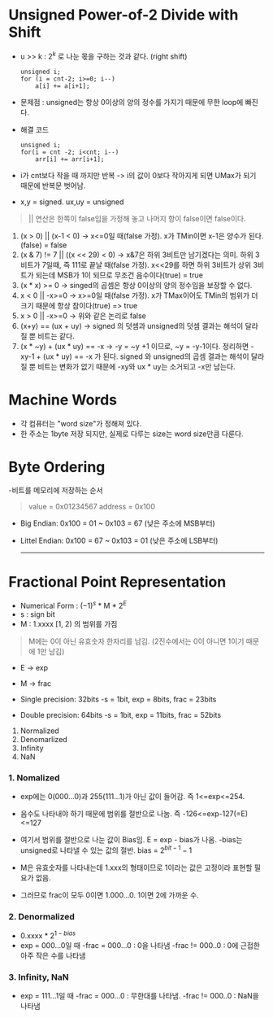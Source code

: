 # Unsigned Power-of-2 Divide with Shift
-  u >> k : $2^k$ 로 나눈 몫을 구하는 것과 같다. (right shift)


    ```
    unsigned i;
    for (i = cnt-2; i>=0; i--)
	    a[i] += a[i+1];
    ```
- 문제점 : unsigned는 항상 0이상의 양의 정수를 가지기 때문에 무한 loop에 빠진다.

- 해결 코드
    ```
    unsigned i;
    for(i = cnt -2; i<cnt; i--)
		arr[i] += arr[i+1];
    ```
- i가 cnt보다 작을 때 까지만 반복 -> i의 값이 0보다 작아지게 되면 UMax가 되기 때문에 반복문 벗어남.

- x,y = signed. ux,uy = unsigned
> || 연산은 한쪽이 false임을 가정해 놓고 나머지 항이 false이면 false이다.

1.  (x > 0) || (x-1 < 0)
	   -> x<=0일 때(false 가정). x가 TMin이면 x-1은 양수가 된다.(false) = false
2.  (x & 7) != 7 || ((x << 29) < 0)
	   -> x&7은 하위 3비트만 남기겠다는 의미. 하위 3비트가 7일때, 즉 111로 끝날 때(false 가정). x<<29를 하면 하위 3비트가 상위 3비트가 되는데 MSB가 1이 되므로 무조건 음수이다(true) = true 
3.  (x * x) >= 0
	   -> singed의 곱셈은 항상 0이상의 양의 정수임을 보장할 수 없다.
4.  x < 0 || -x>=0
	   -> x>=0일 때(false 가정). x가 TMax이어도 TMin의 범위가 더 크기 때문에 항상 참이다(true) => true
5.  x > 0 || -x>=0
	   -> 위와 같은 논리로 false
6.  (x+y) == (ux + uy)
	   -> signed 의 덧셈과 unsigned의 덧셈 결과는 해석이 달라질 뿐 비트는 같다.
7.  (x * ~y) + (ux * uy) == -x
	   -> -y = ~y +1 이므로, ~y = -y-1이다. 정리하면 -xy-1 + (ux * uy) == -x
	   가 된다. signed 와 unsigned의 곱셈 결과는 해석이 달라질 뿐 비트는 변화가 없기 때문에 -xy와 ux * uy는 소거되고 -x만 남는다.

# Machine Words
- 각 컴퓨터는 "word size"가 정해져 있다.
- 한 주소는 1byte 저장   되지만, 실제로 다루는 size는 word size만큼 다룬다.

# Byte Ordering
-비트를 메모리에 저장하는 순서
> value  = 0x01234567
> address = 0x100
- Big Endian: 0x100 = 01 ~ 0x103 = 67 (낮은 주소에 MSB부터)
- Littel Endian:  0x100 = 67 ~ 0x103 = 01 (낮은 주소에 LSB부터)
  

  
  ---


# Fractional Point Representation
- Numerical Form : $(-1)^s$ * M * $2^E$ 
- s : sign bit
- M : 1.xxxx [1, 2) 의 범위를 가짐
>M에는 0이 아닌 유효숫자 한자리를 남김. (2진수에서는 0이 아니면 1이기 때문에 1만 남김)
- E -> exp
- M -> frac

- Single precision: 32bits
	-s = 1bit, exp = 8bits,  frac = 23bits
- Double precision: 64bits
	-s = 1bit, exp = 11bits, frac = 52bits

1. Normalized
2. Denomarlized
3. Infinity
4. NaN

### 1. Nomalized
- exp에는 0(000...0)과 255(111...1)가 아닌 값이 들어감. 즉 1<=exp<=254.
- 음수도 나타내야 하기 때문에 범위를 절반으로 나눔.
  즉 -126<=exp-127(=E)<=127
- 여기서 범위를 절반으로 나눈 값이 Bias임. E = exp - bias가 나옴.
	-bias는 unsigned로 나타낼 수 있는 값의 절반. 
	bias = $2^{bit-1}-1$ 
	
- M은 유효숫자를 나타내는데 1.xxx의 형태이므로 1이라는 값은 고정이라 표현할 필요가 없음.
- 그러므로 frac이 모두 0이면 1.000...0. 1이면 2에 가까운 수.

### 2. Denormalized
- 0.xxxx * $2^{1-bias}$
- exp = 000...0일 때
	-frac = 000...0 : 0을 나타냄
	-frac != 000..0 : 0에 근접한 아주 작은 수를 나타냄

### 3. Infinity, NaN
- exp = 111...1일 때
	-frac = 000...0 : 무한대를 나타냄.
	-frac != 000..0 : NaN을 나타냄